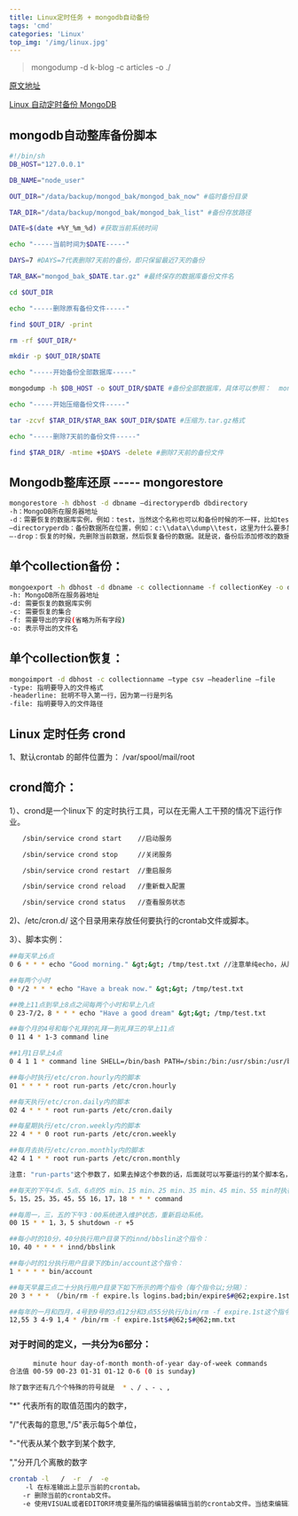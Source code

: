 ```yaml
---
title: Linux定时任务 + mongodb自动备份
tags: 'cmd'
categories: 'Linux'
top_img: '/img/linux.jpg'
---
```


> mongodump -d k-blog -c articles -o ./

<a href="https://www.jianshu.com/p/0f1e009beb84" target="_blank">原文地址</a>

<a href="https://brickyang.github.io/2017/03/02/Linux-%E8%87%AA%E5%8A%A8%E5%A4%87%E4%BB%BD-MongoDB/" target="_blank">Linux 自动定时备份 MongoDB</a>

## mongodb自动整库备份脚本

``` bash
#!/bin/sh
DB_HOST="127.0.0.1"

DB_NAME="node_user"

OUT_DIR="/data/backup/mongod_bak/mongod_bak_now" #临时备份目录

TAR_DIR="/data/backup/mongod_bak/mongod_bak_list" #备份存放路径

DATE=$(date +%Y_%m_%d) #获取当前系统时间

echo "-----当前时间为$DATE-----"

DAYS=7 #DAYS=7代表删除7天前的备份，即只保留最近7天的备份

TAR_BAK="mongod_bak_$DATE.tar.gz" #最终保存的数据库备份文件名

cd $OUT_DIR

echo "-----删除原有备份文件-----"

find $OUT_DIR/ -print

rm -rf $OUT_DIR/*

mkdir -p $OUT_DIR/$DATE

echo "-----开始备份全部数据库-----"

mongodump -h $DB_HOST -o $OUT_DIR/$DATE #备份全部数据库，具体可以参照：  mongodump --help

echo "-----开始压缩备份文件-----"

tar -zcvf $TAR_DIR/$TAR_BAK $OUT_DIR/$DATE #压缩为.tar.gz格式

echo "-----删除7天前的备份文件-----"

find $TAR_DIR/ -mtime +$DAYS -delete #删除7天前的备份文件
```

## Mongodb整库还原 ----- mongorestore
``` bash
mongorestore -h dbhost -d dbname –directoryperdb dbdirectory
-h：MongoDB所在服务器地址
-d：需要恢复的数据库实例，例如：test，当然这个名称也可以和备份时候的不一样，比如test2
–directoryperdb：备份数据所在位置，例如：c:\\data\\dump\\test，这里为什么要多加一个test，而不是备份时候的dump，读者自己查看提示吧！
–-drop：恢复的时候，先删除当前数据，然后恢复备份的数据。就是说，备份后添加修改的数据都会被删除，慎用哦！
```

## 单个collection备份：
``` bash
mongoexport -h dbhost -d dbname -c collectionname -f collectionKey -o dbdirectory
-h: MongoDB所在服务器地址
-d: 需要恢复的数据库实例
-c: 需要恢复的集合
-f: 需要导出的字段(省略为所有字段)
-o: 表示导出的文件名
```

## 单个collection恢复：
``` bash
mongoimport -d dbhost -c collectionname –type csv –headerline –file
-type: 指明要导入的文件格式
-headerline: 批明不导入第一行，因为第一行是列名
-file: 指明要导入的文件路径
```

## Linux 定时任务   crond


1、默认crontab 的邮件位置为： /var/spool/mail/root

## crond简介：

1）、crond是一个linux下 的定时执行工具，可以在无需人工干预的情况下运行作业。
``` bash
　　/sbin/service crond start    //启动服务

　　/sbin/service crond stop     //关闭服务

　　/sbin/service crond restart  //重启服务

　　/sbin/service crond reload   //重新载入配置

　　/sbin/service crond status   //查看服务状态
```

2)、/etc/cron.d/ 这个目录用来存放任何要执行的crontab文件或脚本。


3）、脚本实例：
``` bash
##每天早上6点 
0 6 * * * echo "Good morning." &gt;&gt; /tmp/test.txt //注意单纯echo，从屏幕上看不到任何输出，因为cron把任何输出都email到root的信箱了。

##每两个小时 
0 */2 * * * echo "Have a break now." &gt;&gt; /tmp/test.txt  

##晚上11点到早上8点之间每两个小时和早上八点 
0 23-7/2，8 * * * echo "Have a good dream" &gt;&gt; /tmp/test.txt

##每个月的4号和每个礼拜的礼拜一到礼拜三的早上11点 
0 11 4 * 1-3 command line

##1月1日早上4点 
0 4 1 1 * command line SHELL=/bin/bash PATH=/sbin:/bin:/usr/sbin:/usr/bin MAILTO=root //如果出现错误，或者有数据输出，数据作为邮件发给这个帐号 HOME=/ 

##每小时执行/etc/cron.hourly内的脚本
01 * * * * root run-parts /etc/cron.hourly

##每天执行/etc/cron.daily内的脚本
02 4 * * * root run-parts /etc/cron.daily 

##每星期执行/etc/cron.weekly内的脚本
22 4 * * 0 root run-parts /etc/cron.weekly 

##每月去执行/etc/cron.monthly内的脚本 
42 4 1 * * root run-parts /etc/cron.monthly 

注意: "run-parts"这个参数了，如果去掉这个参数的话，后面就可以写要运行的某个脚本名，而不是文件夹名。 　 

##每天的下午4点、5点、6点的5 min、15 min、25 min、35 min、45 min、55 min时执行命令。 
5，15，25，35，45，55 16，17，18 * * * command

##每周一，三，五的下午3：00系统进入维护状态，重新启动系统。
00 15 * * 1，3，5 shutdown -r +5

##每小时的10分，40分执行用户目录下的innd/bbslin这个指令： 
10，40 * * * * innd/bbslink 

##每小时的1分执行用户目录下的bin/account这个指令： 
1 * * * * bin/account

##每天早晨三点二十分执行用户目录下如下所示的两个指令（每个指令以;分隔）： 
20 3 * * * （/bin/rm -f expire.ls logins.bad;bin/expire$#@62;expire.1st）　　

##每年的一月和四月，4号到9号的3点12分和3点55分执行/bin/rm -f expire.1st这个指令，并把结果添加在mm.txt这个文件之后（mm.txt文件位于用户自己的目录位置）。 
12,55 3 4-9 1,4 * /bin/rm -f expire.1st$#@62;$#@62;mm.txt 
```
### 对于时间的定义，一共分为6部分：
``` bash
      minute hour day-of-month month-of-year day-of-week commands 
合法值 00-59 00-23 01-31 01-12 0-6 (0 is sunday) 
```
``` bash
除了数字还有几个个特殊的符号就是  * 、/ 、- 、,  
```

"*" 代表所有的取值范围内的数字，

"/"代表每的意思,"/5"表示每5个单位，

"-"代表从某个数字到某个数字,

","分开几个离散的数字
``` bash
crontab -l   /  -r  /  -e
    -l 在标准输出上显示当前的crontab。 
　　-r 删除当前的crontab文件。 
　　-e 使用VISUAL或者EDITOR环境变量所指的编辑器编辑当前的crontab文件。当结束编辑离开时，编辑后的文件将自动安装。
```



